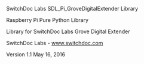 SwitchDoc Labs SDL_Pi_GroveDigitalExtender Library

Raspberry Pi Pure Python Library

Library for SwitchDoc Labs  Grove Digital Extender

SwitchDoc Labs - www.switchdoc.com

Version 1.1 May 16, 2016



